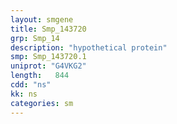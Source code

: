 ```yaml
---
layout: smgene
title: Smp_143720
grp: Smp_14
description: "hypothetical protein"
smp: Smp_143720.1
uniprot: "G4VKG2"
length:   844
cdd: "ns"
kk: ns
categories: sm
---
```

